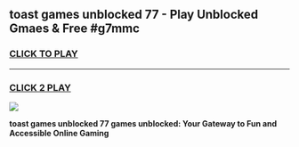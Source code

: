 
## toast games unblocked 77 - Play Unblocked Gmaes & Free #g7mmc
<h3>
<a href="https://premium.freeplayer.one?title=toast_games_unblocked_77&ref=03M">CLICK TO PLAY</a></h3>
<hr>

<h3>
<a href="https://premium.freeplayer.one?title=toast_games_unblocked_77&ref=03M">CLICK 2 PLAY</a>
  
</h3>

<a href="https://premium.freeplayer.one?title=toast_games_unblocked_77&ref=03M"><img src="https://clearcache.store/games.png"></a>


**toast games unblocked 77 games unblocked: Your Gateway to Fun and Accessible Online Gaming**
